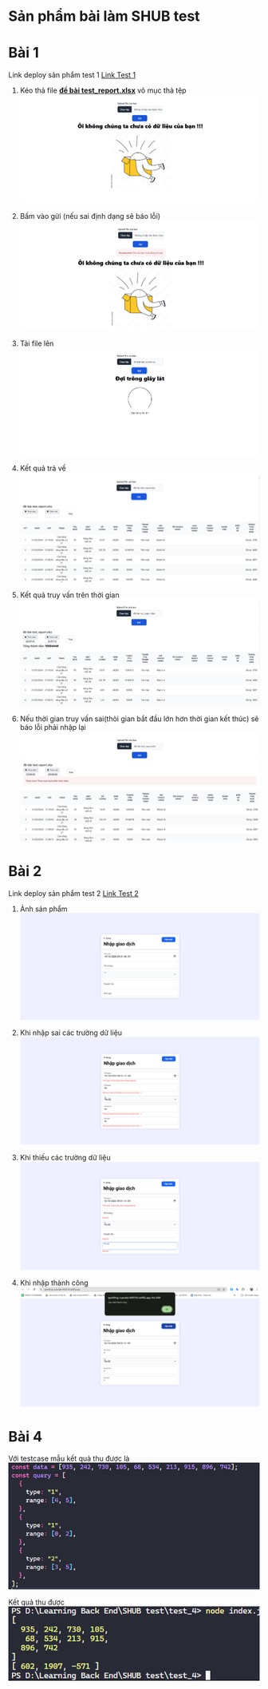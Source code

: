 # Sản phẩm bài làm SHUB test

# Bài 1

Link deploy sản phẩm test 1 [Link Test 1](https://resonant-cupcake-feca40.netlify.app/)
1. Kéo thả file  <u>**đề bài test_report.xlsx**</u> vô mục thả tệp
![My Image](image/Screenshot%202024-10-10%20205444.png)

2. Bấm vào gửi (nếu sai định dạng sẽ báo lỗi)
![My Image](image/Screenshot%202024-10-10%20210644.png)

3. Tải file lên
![My Image](image/Screenshot%202024-10-10%20205516.png)

4. Kết quả trả về 
![My Image](image/Screenshot%202024-10-10%20205533.png)

5. Kết quả truy vấn trên thời gian
![My Image](image/Screenshot%202024-10-10%20205716.png)

6. Nếu thời gian truy vấn sai(thòi gian bắt đầu lớn hơn thời gian kết thúc) sẽ báo lỗi phải nhập lại
![My Image](image/Screenshot%202024-10-10%20210810.png)

# Bài 2

Link deploy sản phẩm test 2 [Link Test 2](https://sparkling-cupcake-6047c6.netlify.app/)

1. Ảnh sản phẩm ![My Image](image/Screenshot%202024-10-10%20210149.png)

2. Khi nhập sai các trường dữ liệu ![My Image](image/Screenshot%202024-10-10%20210223.png)

3. Khi thiếu các trường dữ liệu ![My Image](image/Screenshot%202024-10-10%20210250.png)

4. Khi nhập thành công ![My Image](image/Screenshot%202024-10-10%20210332.png)


# Bài 4

Với testcase mẫu kết quả thu được là
![My Image](image/Screenshot%202024-10-10%20224244.png)

Kết quả thu được
![My Image](image/Screenshot%202024-10-10%20223454.png)